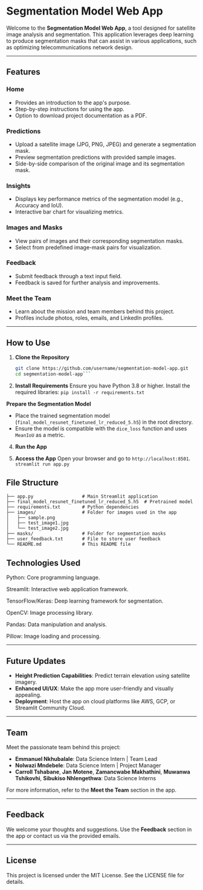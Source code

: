 # Segmentation Model Web App

Welcome to the **Segmentation Model Web App**, a tool designed for satellite image analysis and segmentation. This application leverages deep learning to produce segmentation masks that can assist in various applications, such as optimizing telecommunications network design.

---

## Features

### **Home**
- Provides an introduction to the app's purpose.
- Step-by-step instructions for using the app.
- Option to download project documentation as a PDF.

### **Predictions**
- Upload a satellite image (JPG, PNG, JPEG) and generate a segmentation mask.
- Preview segmentation predictions with provided sample images.
- Side-by-side comparison of the original image and its segmentation mask.

### **Insights**
- Displays key performance metrics of the segmentation model (e.g., Accuracy and IoU).
- Interactive bar chart for visualizing metrics.

### **Images and Masks**
- View pairs of images and their corresponding segmentation masks.
- Select from predefined image-mask pairs for visualization.

### **Feedback**
- Submit feedback through a text input field.
- Feedback is saved for further analysis and improvements.

### **Meet the Team**
- Learn about the mission and team members behind this project.
- Profiles include photos, roles, emails, and LinkedIn profiles.

---

## How to Use

1. **Clone the Repository**
   ```bash
   git clone https://github.com/username/segmentation-model-app.git
   cd segmentation-model-app```
   
2.  **Install Requirements**
Ensure you have Python 3.8 or higher. Install the required libraries:
```pip install -r requirements.txt```


**Prepare the Segmentation Model**
- Place the trained segmentation model (`final_model_resunet_finetuned_lr_reduced_5.h5`) in the root directory.
- Ensure the model is compatible with the `dice_loss` function and uses `MeanIoU` as a metric.

4. **Run the App**

5. **Access the App**
Open your browser and go to `http://localhost:8501`.
```streamlit run app.py```

## File Structure

```segmentation-model-app/
├── app.py                  # Main Streamlit application
├── final_model_resunet_finetuned_lr_reduced_5.h5  # Pretrained model
├── requirements.txt        # Python dependencies
├── images/                 # Folder for images used in the app
│   ├── sample.png
│   ├── test_image1.jpg
│   └── test_image2.jpg
├── masks/                  # Folder for segmentation masks
├── user_feedback.txt       # File to store user feedback
└── README.md               # This README file
```

## Technologies Used

Python: Core programming language.

Streamlit: Interactive web application framework.

TensorFlow/Keras: Deep learning framework for segmentation.

OpenCV: Image processing library.

Pandas: Data manipulation and analysis.

Pillow: Image loading and processing.

---

## Future Updates

- **Height Prediction Capabilities**: Predict terrain elevation using satellite imagery.
- **Enhanced UI/UX**: Make the app more user-friendly and visually appealing.
- **Deployment**: Host the app on cloud platforms like AWS, GCP, or Streamlit Community Cloud.

---

## Team

Meet the passionate team behind this project:
- **Emmanuel Nkhubalale**: Data Science Intern | Team Lead  
- **Nolwazi Mndebele**: Data Science Intern | Project Manager  
- **Carroll Tshabane**, **Jan Motene**, **Zamancwabe Makhathini**, **Muwanwa Tshikovhi**, **Sibukiso Nhlengethwa**: Data Science Interns  

For more information, refer to the **Meet the Team** section in the app.

---

## Feedback

We welcome your thoughts and suggestions. Use the **Feedback** section in the app or contact us via the provided emails.

---

## License

This project is licensed under the MIT License. See the LICENSE file for details.
